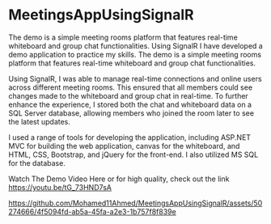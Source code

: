 # MeetingsAppUsingSignalR

The demo is a simple meeting rooms platform that features real-time whiteboard and group chat functionalities. Using SignalR
I  have developed a demo application to practice my skills. The demo is a simple meeting rooms platform that features real-time whiteboard and group chat functionalities.

Using SignalR, I was able to manage real-time connections and online users across different meeting rooms. This ensured that all members could see changes made to the whiteboard and group chat in real-time. To further enhance the experience, I stored both the chat and whiteboard data on a SQL Server database, allowing members who joined the room later to see the latest updates.

I used a range of tools for developing the application, including ASP.NET MVC for building the web application, canvas for the whiteboard, and HTML, CSS, Bootstrap, and jQuery for the front-end. I also utilized MS SQL for the database.


Watch The Demo Video Here or for high quality, check out the link https://youtu.be/tG_73HND7sA

https://github.com/Mohamed11Ahmed/MeetingsAppUsingSignalR/assets/50274666/4f5094fd-ab5a-45fa-a2e3-1b757f8f839e


